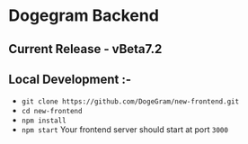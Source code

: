 # Dogegram Backend

## Current Release - vBeta7.2

## Local Development :-
- `git clone https://github.com/DogeGram/new-frontend.git`
- `cd new-frontend`
- `npm install`
- `npm start`
Your frontend server should start at port `3000`
